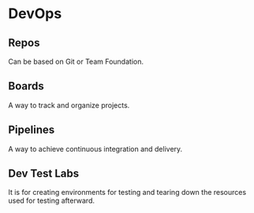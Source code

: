 # DevOps

## Repos

Can be based on Git or Team Foundation.

## Boards 

A way to track and organize projects.

## Pipelines

A way to achieve continuous integration and delivery.

## Dev Test Labs

It is for creating environments for testing and tearing down the resources used for testing afterward.